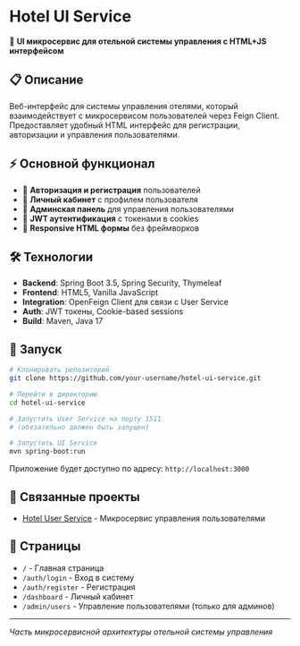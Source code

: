 # Hotel UI Service

🏨 **UI микросервис для отельной системы управления с HTML+JS интерфейсом**

## 📋 Описание

Веб-интерфейс для системы управления отелями, который взаимодействует с микросервисом пользователей через Feign Client. Предоставляет удобный HTML интерфейс для регистрации, авторизации и управления пользователями.

## ⚡ Основной функционал

- 🔐 **Авторизация и регистрация** пользователей
- 👤 **Личный кабинет** с профилем пользователя  
- 👥 **Админская панель** для управления пользователями
- 🎫 **JWT аутентификация** с токенами в cookies
- 📱 **Responsive HTML формы** без фреймворков

## 🛠 Технологии

- **Backend**: Spring Boot 3.5, Spring Security, Thymeleaf
- **Frontend**: HTML5, Vanilla JavaScript
- **Integration**: OpenFeign Client для связи с User Service
- **Auth**: JWT токены, Cookie-based sessions
- **Build**: Maven, Java 17

## 🚀 Запуск

```bash
# Клонировать репозиторий
git clone https://github.com/your-username/hotel-ui-service.git

# Перейти в директорию
cd hotel-ui-service

# Запустить User Service на порту 1511
# (обязательно должен быть запущен)

# Запустить UI Service
mvn spring-boot:run
```

Приложение будет доступно по адресу: `http://localhost:3000`

## 🔗 Связанные проекты

- [Hotel User Service](https://github.com/your-username/hotel-user-service) - Микросервис управления пользователями

## 📱 Страницы

- `/` - Главная страница
- `/auth/login` - Вход в систему
- `/auth/register` - Регистрация
- `/dashboard` - Личный кабинет
- `/admin/users` - Управление пользователями (только для админов)

---

*Часть микросервисной архитектуры отельной системы управления*
